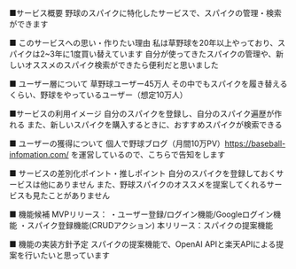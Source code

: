 

■サービス概要
野球のスパイクに特化したサービスで、スパイクの管理・検索ができます

■ このサービスへの思い・作りたい理由
私は草野球を20年以上やっており、スパイクは2~3年に1度買い替えています
自分が使ってきたスパイクの管理や、新しいオススメのスパイク検索ができたら便利だと思いました

■ ユーザー層について
草野球ユーザー45万人
その中でもスパイクを履き替えるくらい、野球をやっているユーザー（想定10万人）

■サービスの利用イメージ
自分のスパイクを登録し、自分のスパイク遍歴が作れる
また、新しいスパイクを購入するときに、おすすめスパイクが検索できる

■ ユーザーの獲得について
個人で野球ブログ（月間10万PV）https://baseball-infomation.com/
を運営しているので、こちらで告知をします

■ サービスの差別化ポイント・推しポイント
自分のスパイクを登録しておくサービスは他にありません
また、野球スパイクのオススメを提案してくれるサービスも見たことがありません

■ 機能候補
MVPリリース：
・ユーザー登録/ログイン機能/Googleログイン機能
・スパイク登録機能(CRUDアクション)
本リリース：スパイクの提案機能

■ 機能の実装方針予定
スパイクの提案機能で、OpenAI APIと楽天APIによる提案を行いたいと思っています